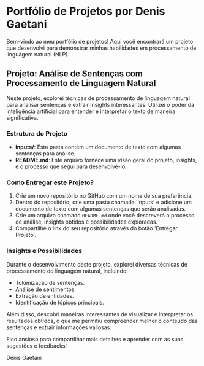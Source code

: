 # Portfólio de Projetos por Denis Gaetani

Bem-vindo ao meu portfólio de projetos! Aqui você encontrará um projeto que desenvolvi para demonstrar minhas habilidades em processamento de linguagem natural (NLP).

## Projeto: Análise de Sentenças com Processamento de Linguagem Natural

Neste projeto, explorei técnicas de processamento de linguagem natural para analisar sentenças e extrair insights interessantes. Utilizei o poder da inteligência artificial para entender e interpretar o texto de maneira significativa.

### Estrutura do Projeto

- **inputs/**: Esta pasta contém um documento de texto com algumas sentenças para análise.
- **README.md**: Este arquivo fornece uma visão geral do projeto, insights, e o processo que segui para desenvolvê-lo.

### Como Entregar este Projeto?

1. Crie um novo repositório no GitHub com um nome de sua preferência.
2. Dentro do repositório, crie uma pasta chamada 'inputs' e adicione um documento de texto com algumas sentenças que serão analisadas.
3. Crie um arquivo chamado `README.md` onde você descreverá o processo de análise, insights obtidos e possibilidades exploradas.
4. Compartilhe o link do seu repositório através do botão 'Entregar Projeto'.

### Insights e Possibilidades

Durante o desenvolvimento deste projeto, explorei diversas técnicas de processamento de linguagem natural, incluindo:

- Tokenização de sentenças.
- Análise de sentimentos.
- Extração de entidades.
- Identificação de tópicos principais.

Além disso, descobri maneiras interessantes de visualizar e interpretar os resultados obtidos, o que me permitiu compreender melhor o conteúdo das sentenças e extrair informações valiosas.

Fico ansioso para compartilhar mais detalhes e aprender com as suas sugestões e feedbacks!

Denis Gaetani

